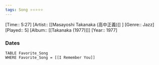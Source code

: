 ```yaml
---
tags: Song ⭐⭐⭐⭐⭐ 
---
```

[Time:: 5:27]
[Artist:: [[Masayoshi Takanaka (高中正義)]] ]
[Genre:: Jazz]
[Played:: 5]
[Album:: [[Takanaka (1977)]]]
[Year:: 1977]
### Dates
````dataview
TABLE Favorite_Song
WHERE Favorite_Song = [[I Remember You]]
````